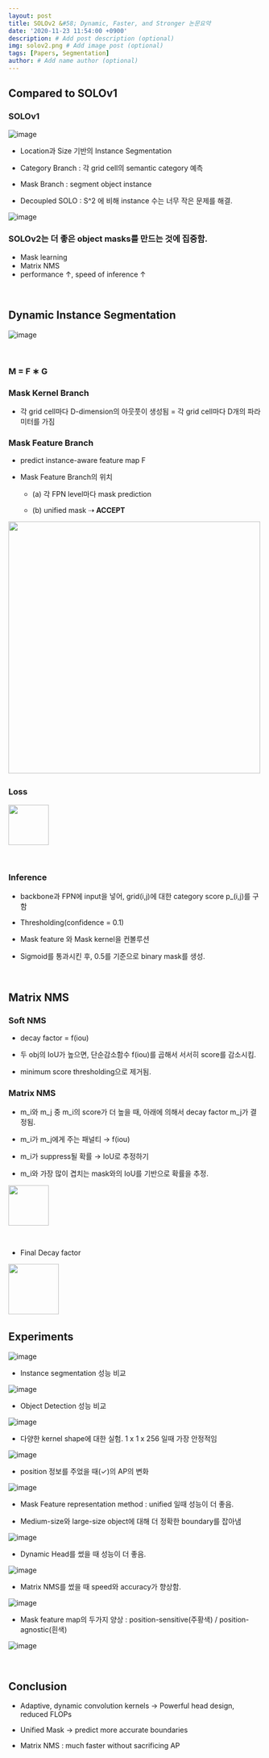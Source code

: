 ```yaml
---
layout: post
title: SOLOv2 &#58; Dynamic, Faster, and Stronger 논문요약
date: '2020-11-23 11:54:00 +0900'
description: # Add post description (optional)
img: solov2.png # Add image post (optional)
tags: [Papers, Segmentation]
author: # Add name author (optional)
---
```


## Compared to SOLOv1

### SOLOv1

![image](https://user-images.githubusercontent.com/17904547/99974542-6c6fed00-2de4-11eb-9652-d5b233a01066.png)


- Location과 Size 기반의 Instance Segmentation

- Category Branch : 각 grid cell의 semantic category 예측

- Mask Branch : segment object instance

- Decoupled SOLO : S^2 에 비해 instance 수는 너무 작은 문제를 해결.

![image](https://user-images.githubusercontent.com/17904547/99974902-e7d19e80-2de4-11eb-811e-82188363b517.png)

### SOLOv2는 더 좋은 object masks를 만드는 것에 집중함.

- Mask learning
- Matrix NMS
- performance ↑, speed of inference ↑

​

## Dynamic Instance Segmentation

![image](https://user-images.githubusercontent.com/17904547/99975036-0c2d7b00-2de5-11eb-9d29-7fa6a97b3ee3.png)

​

### M = F ∗ G

### Mask Kernel Branch

- 각 grid cell마다 D-dimension의 아웃풋이 생성됨 = 각 grid cell마다 D개의 파라미터를 가짐

### Mask Feature Branch

- predict instance-aware feature map F

- Mask Feature Branch의 위치

  - (a) 각 FPN level마다 mask prediction

  - (b) unified mask ⇢ **ACCEPT**

​
<img src="https://user-images.githubusercontent.com/17904547/99975158-3bdc8300-2de5-11eb-8155-50a4181e9e52.png" width=500>

### Loss

<img src="https://user-images.githubusercontent.com/17904547/99975202-4ac33580-2de5-11eb-8da2-fe38fcec83dc.png" height=80>

​
### Inference

- backbone과 FPN에 input을 넣어, grid(i,j)에 대한 category score p_(i,j)를 구함

- Thresholding(confidence = 0.1)

- Mask feature 와 Mask kernel을 컨볼루션

- Sigmoid를 통과시킨 후, 0.5를 기준으로 binary mask를 생성.

​
## Matrix NMS

### Soft NMS

- decay factor = f(iou)

- 두 obj의 IoU가 높으면, 단순감소함수 f(iou)를 곱해서 서서히 score를 감소시킴.

- minimum score thresholding으로 제거됨.

### Matrix NMS

- m_i와 m_j 중 m_i의 score가 더 높을 때, 아래에 의해서 decay factor m_j가 결정됨.

- m_i가 m_j에게 주는 패널티 → f(iou)

- m_i가 suppress될 확률 → IoU로 추정하기

- m_i와 가장 많이 겹치는 mask와의 IoU를 기반으로 확률을 추정.

<img src="https://user-images.githubusercontent.com/17904547/99975495-a7265500-2de5-11eb-93a9-980affff502b.png" height=80>

​

- Final Decay factor

​<img src="https://user-images.githubusercontent.com/17904547/99975510-abeb0900-2de5-11eb-8cc0-3a791150f7fc.png" height=100>



## Experiments

![image](https://user-images.githubusercontent.com/17904547/99975621-d63cc680-2de5-11eb-9f5f-ad85a4e22154.png)

- Instance segmentation 성능 비교

![image](https://user-images.githubusercontent.com/17904547/99975708-eeace100-2de5-11eb-844e-745ad01e4ad8.png)

- Object Detection 성능 비교

![image](https://user-images.githubusercontent.com/17904547/99975722-f2406800-2de5-11eb-9713-1dfaf0809392.png)

- 다양한 kernel shape에 대한 실험. 1 x 1 x 256 일때 가장 안정적임

![image](https://user-images.githubusercontent.com/17904547/99975742-f66c8580-2de5-11eb-937c-cb6b3bd23318.png)


- position 정보를 주었을 때(✓)의 AP의 변화

![image](https://user-images.githubusercontent.com/17904547/99975845-0dab7300-2de6-11eb-8c5a-7e8a73a32625.png)

- Mask Feature representation method : unified 일때 성능이 더 좋음.

- Medium-size와 large-size object에 대해 더 정확한 boundary를 잡아냄

![image](https://user-images.githubusercontent.com/17904547/99975866-1439ea80-2de6-11eb-8f80-0abfc2bc6a1c.png)

- Dynamic Head를 썼을 때 성능이 더 좋음.

![image](https://user-images.githubusercontent.com/17904547/99975886-1c922580-2de6-11eb-8e3c-5606c32bbb93.png)

- Matrix NMS를 썼을 때 speed와 accuracy가 향상함.

![image](https://user-images.githubusercontent.com/17904547/99975901-2156d980-2de6-11eb-9374-154954770dc5.png)

- Mask feature map의 두가지 양상 : position-sensitive(주황색) / position-agnostic(흰색)

![image](https://user-images.githubusercontent.com/17904547/99975933-2d429b80-2de6-11eb-9363-65d9edc120c4.png)

​
​

## Conclusion

- Adaptive, dynamic convolution kernels → Powerful head design, reduced FLOPs

- Unified Mask → predict more accurate boundaries

- Matrix NMS : much faster without sacrificing AP
